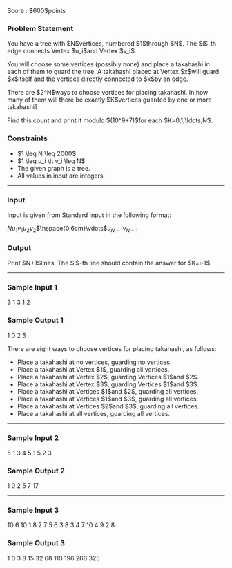 
<div>

<span>

<span>

<p>
Score : $600$points
</p>

<div>

<section>

### **Problem Statement**

<p>
You have a tree with $N$vertices, numbered $1$through $N$. The $i$-th edge connects Vertex $u_i$and Vertex $v_i$.
</p>

<p>
You will choose some vertices (possibly none) and place a takahashi in each of them to guard the tree. A takahashi placed at Vertex $x$will guard $x$itself and the vertices directly connected to $x$by an edge.
</p>

<p>
There are $2^N$ways to choose vertices for placing takahashi. In how many of them will there be exactly $K$vertices guarded by one or more takahashi?
</p>

<p>
Find this count and print it modulo $(10^9+7)$for each $K=0,1,\ldots,N$.
</p>

</section>

</div>

<div>

<section>

### **Constraints**

<ul>

<li>
$1 \leq N \leq 2000$
</li>

<li>
$1 \leq u_i \lt v_i \leq N$
</li>

<li>
The given graph is a tree.
</li>

<li>
All values in input are integers.
</li>

</ul>

</section>

</div>

---

<div>

<div>

<section>

### **Input**

<p>
Input is given from Standard Input in the following format:
</p>

<div>

$N$$u_1$$v_1$$u_2$$v_2$$\hspace{0.6cm}\vdots$$u_{N-1}$$v_{N-1}$
</div>

</section>

</div>

<div>

<section>

### **Output**

<p>
Print $N+1$lines. The $i$-th line should contain the answer for $K=i-1$.
</p>

</section>

</div>

</div>

---

<div>

<section>

### **Sample Input 1**

<div>

3
1 3
1 2

</div>

</section>

</div>

<div>

<section>

### **Sample Output 1**

<div>

1
0
2
5

</div>

<p>
There are eight ways to choose vertices for placing takahashi, as follows:
</p>

<ul>

<li>
Place a takahashi at no vertices, guarding no vertices.
</li>

<li>
Place a takahashi at Vertex $1$, guarding all vertices.
</li>

<li>
Place a takahashi at Vertex $2$, guarding Vertices $1$and $2$.
</li>

<li>
Place a takahashi at Vertex $3$, guarding Vertices $1$and $3$.
</li>

<li>
Place a takahashi at Vertices $1$and $2$, guarding all vertices.
</li>

<li>
Place a takahashi at Vertices $1$and $3$, guarding all vertices.
</li>

<li>
Place a takahashi at Vertices $2$and $3$, guarding all vertices.
</li>

<li>
Place a takahashi at all vertices, guarding all vertices.
</li>

</ul>

</section>

</div>

---

<div>

<section>

### **Sample Input 2**

<div>

5
1 3
4 5
1 5
2 3

</div>

</section>

</div>

<div>

<section>

### **Sample Output 2**

<div>

1
0
2
5
7
17

</div>

</section>

</div>

---

<div>

<section>

### **Sample Input 3**

<div>

10
6 10
1 8
2 7
5 6
3 8
3 4
7 10
4 9
2 8

</div>

</section>

</div>

<div>

<section>

### **Sample Output 3**

<div>

1
0
3
8
15
32
68
110
196
266
325

</div>

</section>

</div>

</span>

</span>

</div>
